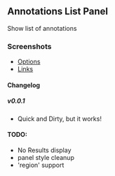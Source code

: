 ## Annotations List Panel

Show list of annotations

### Screenshots

* [Options](https://raw.githubusercontent.com/ryantxu/annotations-panel/master/src/img/screenshot-options.png)
* [Links ](https://raw.githubusercontent.com/ryantxu/annotations-panel/master/src/img/screenshot-link.png)

#### Changelog

##### v0.0.1

* Quick and Dirty, but it works!

#### TODO:

* No Results display
* panel style cleanup
* 'region' support
